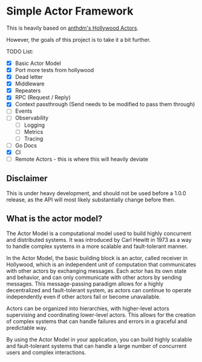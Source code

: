# Simple Actor Framework

This is heavily based on [anthdm's Hollywood Actors](https://github.com/anthdm/hollywood).

However, the goals of this project is to take it a bit further.

TODO List:

* [x] Basic Actor Model
* [x] Port more tests from hollywood
* [x] Dead letter
* [x] Middleware
* [x] Repeaters
* [x] RPC (Request / Reply)
* [x] Context passthrough (Send needs to be modified to pass them through)
* [ ] Events
* [ ] Observability
  * [ ] Logging
  * [ ] Metrics
  * [ ] Tracing
* [ ] Go Docs
* [x] CI
* [ ] Remote Actors - this is where this will heavily deviate

## Disclaimer

This is under heavy development, and should not be used before a 1.0.0 release, as the API will most likely substantially change before then.

## What is the actor model?

The Actor Model is a computational model used to build highly concurrent and distributed systems. It was introduced by Carl Hewitt in 1973 as a way to handle complex systems in a more scalable and fault-tolerant manner.

In the Actor Model, the basic building block is an actor, called receiver in Hollywood, which is an independent unit of computation that communicates with other actors by exchanging messages. Each actor has its own state and behavior, and can only communicate with other actors by sending messages. This message-passing paradigm allows for a highly decentralized and fault-tolerant system, as actors can continue to operate independently even if other actors fail or become unavailable.

Actors can be organized into hierarchies, with higher-level actors supervising and coordinating lower-level actors. This allows for the creation of complex systems that can handle failures and errors in a graceful and predictable way.

By using the Actor Model in your application, you can build highly scalable and fault-tolerant systems that can handle a large number of concurrent users and complex interactions.
